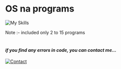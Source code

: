
# OS na programs


![My Skills](https://skillicons.dev/icons?i=bash)

Note :- included only 2 to 15 programs

#
#### _if you find any errors in code, you can contact me..._

[![Contact](https://img.shields.io/badge/WA-97234%2030561-lightgrey?style=for-the-badge&logo=whatsapp)](https://api.whatsapp.com/send?phone=919723430561&text=Hi)

